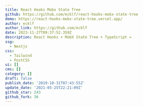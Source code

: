 ```yaml
---
title: React Hooks Mobx State Tree
github: https://github.com/ecklf/react-hooks-mobx-state-tree
demo: https://react-hooks-mobx-state-tree.vercel.app/
author: ecklf
author_link: https://github.com/ecklf
date: 2023-11-27T09:37:52.359Z
description: React Hooks + MobX State Tree + TypeScript =
ssg:
  - Nextjs
css:
  - Tailwind
  - PostCSS
ui: []
cms: []
category: []
draft: false
publish_date: '2019-10-31T07:43:55Z'
update_date: '2021-05-25T22:21:09Z'
github_star: 243
github_fork: 36
---
```

